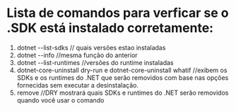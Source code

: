 # Lista de comandos para verficar se o .SDK está instalado corretamente: 
1. dotnet --list-sdks // quais versões estao instaladas
2. dotnet --info //mesma função do anterior
3. dotnet --list-runtimes //versões do runtime instaladas
4. dotnet-core-uninstall dry-run e dotnet-core-uninstall whatif //exibem os SDKs e os runtimes do .NET que serão removidos com base nas opções fornecidas sem executar a desinstalação.
5. remove //DRY mostrará quais SDKs e runtimes do .NET serão removidos quando você usar o comando 
